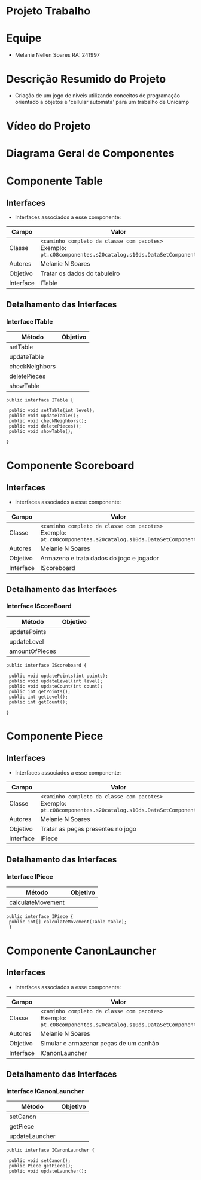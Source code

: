 # Projeto Trabalho

# Equipe
* Melanie Nellen Soares RA: 241997

# Descrição Resumido do Projeto
* Criação de um jogo de niveis utilizando conceitos de programação orientado a objetos e 'cellular automata' para um trabalho de Unicamp

# Vídeo do Projeto

# Diagrama Geral de Componentes




# Componente Table
## Interfaces
  * Interfaces associados a esse componente:
  
Campo | Valor
----- | -----
Classe | `<caminho completo da classe com pacotes>` <br> Exemplo: `pt.c08componentes.s20catalog.s10ds.DataSetComponent`
Autores | Melanie N Soares
Objetivo | Tratar os dados do tabuleiro
Interface | ITable

## Detalhamento das Interfaces

### Interface ITable

Método | Objetivo
-------| --------
setTable | 
updateTable |
checkNeighbors|
deletePieces|
showTable|

~~~
public interface ITable {

 public void setTable(int level);
 public void updateTable();
 public void checkNeighbors();
 public void deletePieces();
 public void showTable();
 
}
~~~








# Componente Scoreboard

## Interfaces
  * Interfaces associados a esse componente:
  
Campo | Valor
----- | -----
Classe | `<caminho completo da classe com pacotes>` <br> Exemplo: `pt.c08componentes.s20catalog.s10ds.DataSetComponent`
Autores | Melanie N Soares
Objetivo | Armazena e trata dados do jogo e jogador 
Interface | IScoreboard

## Detalhamento das Interfaces
### Interface IScoreBoard

Método | Objetivo
-------| --------
updatePoints | 
updateLevel |
amountOfPieces|

~~~
public interface IScoreboard {
 
 public void updatePoints(int points);
 public void updateLevel(int level);
 public void updateCount(int count);
 public int getPoints();
 public int getLevel();
 public int getCount();
 
}
~~~











# Componente Piece
## Interfaces
  * Interfaces associados a esse componente:
  
Campo | Valor
----- | -----
Classe | `<caminho completo da classe com pacotes>` <br> Exemplo: `pt.c08componentes.s20catalog.s10ds.DataSetComponent`
Autores | Melanie N Soares
Objetivo | Tratar as peças presentes no jogo
Interface | IPiece

## Detalhamento das Interfaces

### Interface IPiece

Método | Objetivo
-------| --------
calculateMovement|

~~~
public interface IPiece {
 public int[] calculateMovement(Table table);
 }
~~~




# Componente CanonLauncher
## Interfaces
  * Interfaces associados a esse componente:
  
Campo | Valor
----- | -----
Classe | `<caminho completo da classe com pacotes>` <br> Exemplo: `pt.c08componentes.s20catalog.s10ds.DataSetComponent`
Autores | Melanie N Soares
Objetivo | Simular e armazenar peças de um canhão
Interface | ICanonLauncher

## Detalhamento das Interfaces

### Interface ICanonLauncher

Método | Objetivo
-------| --------
setCanon | 
getPiece |
updateLauncher|

~~~
public interface ICanonLauncher {

 public void setCanon();
 public Piece getPiece();
 public void updateLauncher();

~~~





